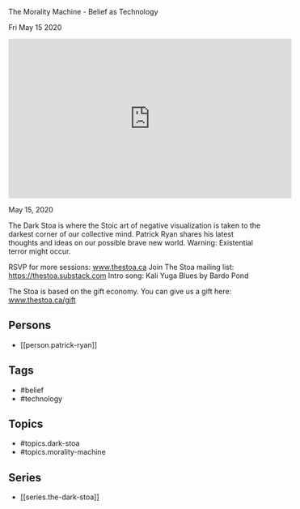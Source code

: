 

 The Morality Machine - Belief as Technology

Fri May 15 2020

<iframe width="560" height="315" src="https://www.youtube.com/embed/kNCm-fXqyTM" title="The Dark Stoa: The Morality Machine - Belief as Technology w/ Patrick Ryan" frameborder="0" allow="accelerometer; autoplay; clipboard-write; encrypted-media; gyroscope; picture-in-picture" allowfullscreen ></iframe>

May 15, 2020

The Dark Stoa is where the Stoic art of negative visualization is taken to the darkest corner of our collective mind. Patrick Ryan shares his latest thoughts and ideas on our possible brave new world. Warning: Existential terror might occur.

RSVP for more sessions: www.thestoa.ca
Join The Stoa mailing list: https://thestoa.substack.com
Intro song: Kali Yuga Blues by Bardo Pond

The Stoa is based on the gift economy. You can give us a gift here: www.thestoa.ca/gift

## Persons

- [[person.patrick-ryan]]

## Tags

- #belief
- #technology

## Topics

- #topics.dark-stoa
- #topics.morality-machine

## Series

- [[series.the-dark-stoa]]

